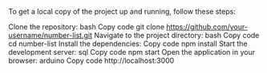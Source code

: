 To get a local copy of the project up and running, follow these steps:

Clone the repository:
bash
Copy code
git clone https://github.com/your-username/number-list.git
Navigate to the project directory:
bash
Copy code
cd number-list
Install the dependencies:
Copy code
npm install
Start the development server:
sql
Copy code
npm start
Open the application in your browser:
arduino
Copy code
http://localhost:3000
